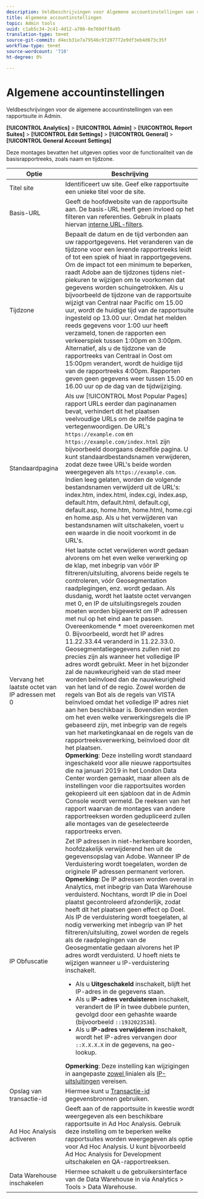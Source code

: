 ```yaml
---
description: Veldbeschrijvingen voor Algemene accountinstellingen van rapportsuite in Admin.
title: Algemene accountinstellingen
topic: Admin tools
uuid: c1ab5c34-2c41-4d12-a706-0e760dff8a95
translation-type: tm+mt
source-git-commit: d4ecb31e7a79546c97207772e9df3eb4d673c35f
workflow-type: tm+mt
source-wordcount: '710'
ht-degree: 0%

---
```



# Algemene accountinstellingen

Veldbeschrijvingen voor de algemene accountinstellingen van een rapportsuite in Admin.

**[!UICONTROL Analytics]** >  **[!UICONTROL Admin]** >  **[!UICONTROL Report Suites]** >  **[!UICONTROL Edit Settings]** >  **[!UICONTROL General]** >  **[!UICONTROL General Account Settings]**

Deze montages bevatten het uitgeven opties voor de functionaliteit van de basisrapportreeks, zoals naam en tijdzone.

| Optie | Beschrijving |
|--- |--- |
| Titel site | Identificeert uw site. Geef elke rapportsuite een unieke titel voor de site. |
| Basis-URL | Geeft de hoofdwebsite van de rapportsuite aan. De basis-URL heeft geen invloed op het filteren van referenties. Gebruik in plaats hiervan [interne URL-filters](/help/admin/admin/internal-url-filter-admin.md). |
| Tijdzone | Bepaalt de datum en de tijd verbonden aan uw rapportgegevens.  Het veranderen van de tijdzone voor een levende rapportreeks leidt of tot een spiek of hiaat in rapportgegevens. Om de impact tot een minimum te beperken, raadt Adobe aan de tijdzones tijdens niet-piekuren te wijzigen om te voorkomen dat gegevens worden schuingetrokken.  Als u bijvoorbeeld de tijdzone van de rapportsuite wijzigt van Central naar Pacific om 15.00 uur, wordt de huidige tijd van de rapportsuite ingesteld op 13.00 uur. Omdat het melden reeds gegevens voor 1:00 uur heeft verzameld, tonen de rapporten een verkeerspiek tussen 1:00pm en 3:00pm.  Alternatief, als u de tijdzone van de rapportreeks van Centraal in Oost om 15:00pm verandert, wordt de huidige tijd van de rapportreeks 4:00pm. Rapporten geven geen gegevens weer tussen 15.00 en 16.00 uur op de dag van de tijdwijziging. |
| Standaardpagina | Als uw [!UICONTROL Most Popular Pages] rapport URLs eerder dan paginanamen bevat, verhindert dit het plaatsen veelvoudige URLs om de zelfde pagina te vertegenwoordigen. De URL&#39;s `https://example.com` en `https://example.com/index.html` zijn bijvoorbeeld doorgaans dezelfde pagina. U kunt standaardbestandsnamen verwijderen, zodat deze twee URL&#39;s beide worden weergegeven als `https://example.com`.  Indien leeg gelaten, worden de volgende bestandsnamen verwijderd uit de URL&#39;s:  index.htm, index.html, index.cgi, index.asp, default.htm, default.html, default.cgi, default.asp, home.htm, home.html, home.cgi en home.asp.  Als u het verwijderen van bestandsnamen wilt uitschakelen, voert u een waarde in die nooit voorkomt in de URL&#39;s. |
| Vervang het laatste octet van IP adressen met 0 | Het laatste octet verwijderen wordt gedaan alvorens om het even welke verwerking op de klap, met inbegrip van vóór IP filtreren/uitsluiting, alvorens beide regels te controleren, vóór Geosegmentation raadplegingen, enz. wordt gedaan. Als dusdanig, wordt het laatste octet vervangen met 0, en IP de uitsluitingsregels zouden moeten worden bijgewerkt om IP adressen met nul op het eind aan te passen. Overeenkomende * moet overeenkomen met 0. Bijvoorbeeld, wordt het IP adres 11.22.33.44 veranderd in 11.22.33.0. Geosegmentatiegegevens zullen niet zo precies zijn als wanneer het volledige IP adres wordt gebruikt. Meer in het bijzonder zal de nauwkeurigheid van de stad meer worden beïnvloed dan de nauwkeurigheid van het land of de regio. Zowel worden de regels van Bot als de regels van VISTA beïnvloed omdat het volledige IP adres niet aan hen beschikbaar is. Bovendien worden om het even welke verwerkingsregels die IP gebaseerd zijn, met inbegrip van de regels van het marketingkanaal en de regels van de rapportreeksverwerking, beïnvloed door dit het plaatsen. <br> **Opmerking**: Deze instelling wordt standaard ingeschakeld voor alle nieuwe rapportsuites die na januari 2019 in het London Data Center worden gemaakt, maar alleen als de instellingen voor die rapportsuites worden gekopieerd uit een sjabloon dat in de Admin Console wordt vermeld. De reeksen van het rapport waarvan de montages van andere rapportreeksen worden gedupliceerd zullen alle montages van de geselecteerde rapportreeks erven. |
| IP Obfuscatie | Zet IP adressen in niet-herkenbare koorden, hoofdzakelijk verwijderend hen uit de gegevensopslag van Adobe. Wanneer IP de Verduistering wordt toegelaten, worden de originele IP adressen permanent verloren. <br> **Opmerking**: De IP adressen worden overal in Analytics, met inbegrip van Data Warehouse verduisterd. Nochtans, wordt IP die in Doel plaatst gecontroleerd afzonderlijk, zodat heeft dit het plaatsen geen effect op Doel.<br> Als IP de verduistering wordt toegelaten, al nodig verwerking met inbegrip van IP het filtreren/uitsluiting, zowel worden de regels als de raadplegingen van de Geosegmentatie gedaan alvorens het IP adres wordt verduisterd. U hoeft niets te wijzigen wanneer u IP-verduistering inschakelt.<ul><li>Als u **Uitgeschakeld** inschakelt, blijft het IP-adres in de gegevens staan.</li><li>Als u **IP-adres verduisteren** inschakelt, verandert de IP in twee dubbele punten, gevolgd door een gehashte waarde (bijvoorbeeld `::1932023538`).</li><li>Als u **IP-adres verwijderen** inschakelt, wordt het IP-adres vervangen door `::X.X.X.X` in de gegevens, na geo-lookup.</li></ul>**Opmerking**: Deze instelling kan wijzigingen in aangepaste  [zowel ](/help/admin/admin/bot-removal/bot-rules.md) linialen als  [IP-uitsluitingen](/help/admin/admin/exclude-ip.md) vereisen. |
| Opslag van transactie-id | Hiermee kunt u [Transactie-id](/help/import/c-data-sources/c-datasrc-types/datasrc-transactionid.md) gegevensbronnen gebruiken. |
| Ad Hoc Analysis activeren | Geeft aan of de rapportsuite in kwestie wordt weergegeven als een beschikbare rapportsuite in Ad Hoc Analysis. Gebruik deze instelling om te beperken welke rapportsuites worden weergegeven als optie voor Ad Hoc Analysis. U kunt bijvoorbeeld Ad Hoc Analysis for Development uitschakelen en QA-rapportreeksen. |
| Data Warehouse inschakelen | Hiermee schakelt u de gebruikersinterface van de Data Warehouse in via Analytics > Tools > Data Warehouse. |

